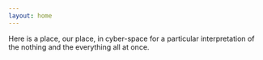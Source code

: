 ```yaml
---
layout: home
---
```

<p>
  Here is a place, our place, in cyber-space for a particular interpretation of the nothing and the everything all at once.
</p>
